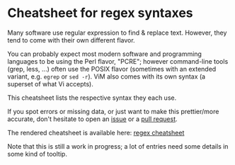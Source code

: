 Cheatsheet for regex syntaxes
=============================

Many software use regular expression to find & replace text. However, they tend
to come with their own different flavor.

You can probably expect most modern software and programming languages to be
using the Perl flavor, "PCRE"; however command-line tools (grep, less, ...)
often use the POSIX flavor (sometimes with an extended variant, e.g. `egrep` or
`sed -r`). ViM also comes with its own syntax (a superset of what Vi accepts).

This cheatsheet lists the respective syntax they each use.

If you spot errors or missing data, or just want to make this prettier/more
accurate, don't hesitate to open an [issue][is] or a [pull request][pr].

The rendered cheatsheet is available here: [regex cheatsheet][cc]

Note that this is still a work in progress; a lot of entries need some details
in some kind of tooltip.


[cc]: http://htmlpreview.github.io/?https://github.com/remram44/regex-cheatsheet/blob/master/regex.html
[is]: https://github.com/remram44/regex-cheatsheet/issues/new
[pr]: https://github.com/remram44/regex-cheatsheet/compare/
